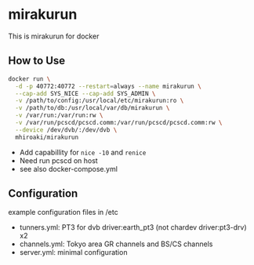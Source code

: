 # mirakurun

This is mirakurun for docker

## How to Use

```bash
docker run \
  -d -p 40772:40772 --restart=always --name mirakurun \
  --cap-add SYS_NICE --cap-add SYS_ADMIN \
  -v /path/to/config:/usr/local/etc/mirakurun:ro \
  -v /path/to/db:/usr/local/var/db/mirakurun \
  -v /var/run:/var/run:rw \
  -v /var/run/pcscd/pcscd.comm:/var/run/pcscd/pcscd.comm:rw \
  --device /dev/dvb/:/dev/dvb \
  mhiroaki/mirakurun
```

- Add capabillity for ```nice -10``` and ```renice```
- Need run pcscd on host
- see also docker-compose.yml

## Configuration

example configuration files in /etc

- tunners.yml: PT3 for dvb driver:earth_pt3 (not chardev driver:pt3-drv) x2
- channels.yml: Tokyo area GR channels and BS/CS channels
- server.yml: minimal configuration
